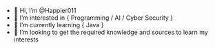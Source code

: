 - 👋 Hi, I’m @Happier011
- 👀 I’m interested in { Programming / AI / Cyber Security }
- 🌱 I’m currently learning { Java }
- 💞️ I’m looking to get the required knowledge and sources to learn my interests

<!---
Happier011/Happier011 is a ✨ special ✨ repository because its `README.md` (this file) appears on your GitHub profile.
You can click the Preview link to take a look at your changes.
--->
